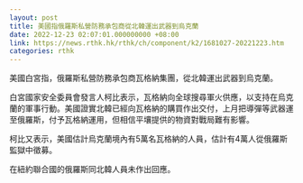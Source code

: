 ```yaml
---
layout: post
title: 美國指俄羅斯私營防務承包商從北韓運出武器到烏克蘭
date: 2022-12-23 02:07:01.000000000 +08:00
link: https://news.rthk.hk/rthk/ch/component/k2/1681027-20221223.htm
categories: rthk
---
```


美國白宮指，俄羅斯私營防務承包商瓦格納集團，從北韓運出武器到烏克蘭。

白宮國家安全委員會發言人柯比表示，瓦格納向全球搜尋軍火供應，以支持在烏克蘭的軍事行動。美國證實北韓已經向瓦格納的購買作出交付，上月把導彈等武器運至俄羅斯，付予瓦格納運用，但相信平壤提供的物資對戰局難有影響。

柯比又表示，美國估計烏克蘭境內有5萬名瓦格納的人員，估計有4萬人從俄羅斯監獄中徵募。

在紐約聯合國的俄羅斯同北韓人員未作出回應。
